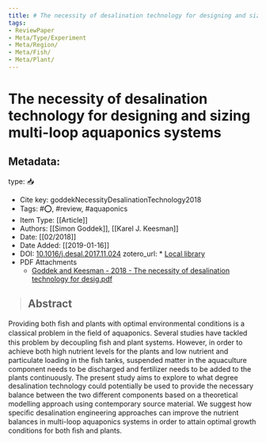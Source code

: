 ```yaml
---
title: # The necessity of desalination technology for designing and sizing multi-loop aquaponics systems
tags:
- ReviewPaper
- Meta/Type/Experiment
- Meta/Region/
- Meta/Fish/
- Meta/Plant/
---
```


# The necessity of desalination technology for designing and sizing multi-loop aquaponics systems

## Metadata:

type: 📥
* Cite key: goddekNecessityDesalinationTechnology2018
* Tags: #⭕, #review, #aquaponics
* Item Type: [[Article]]
* Authors: [[Simon Goddek]], [[Karel J. Keesman]]
* Date: [[02/2018]]
* Date Added: [[2019-01-16]]
* DOI: [10.1016/j.desal.2017.11.024](https://doi.org/10.1016/j.desal.2017.11.024)
zotero_url: * [Local library](zotero://select/items/1_RYPRHIR2)
* PDF Attachments
	- [Goddek and Keesman - 2018 - The necessity of desalination technology for desig.pdf](zotero://open-pdf/library/items/8B7G2W4A)

>## Abstract

Providing both ﬁsh and plants with optimal environmental conditions is a classical problem in the ﬁeld of aquaponics. Several studies have tackled this problem by decoupling ﬁsh and plant systems. However, in order to achieve both high nutrient levels for the plants and low nutrient and particulate loading in the ﬁsh tanks, suspended matter in the aquaculture component needs to be discharged and fertilizer needs to be added to the plants continuously. The present study aims to explore to what degree desalination technology could potentially be used to provide the necessary balance between the two diﬀerent components based on a theoretical modelling approach using contemporary source material. We suggest how speciﬁc desalination engineering approaches can improve the nutrient balances in multi-loop aquaponics systems in order to attain optimal growth conditions for both ﬁsh and plants.


